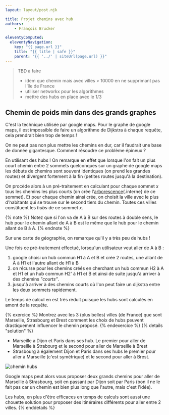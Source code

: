 ```yaml
---
layout: layout/post.njk

title: Projet chemins avec hub
authors: 
    - François Brucker

eleventyComputed:
  eleventyNavigation:
    key: "{{ page.url }}"
    title: "{{ title | safe }}"
    parent: "{{ '../' | siteUrl(page.url) }}"
---
```


<!-- début résumé -->

> TBD à faire
> * idem que chemin mais avec villes > 10000 en ne supprimant pas l'île de France
> * utiliser networkx pour les algorithmes
> * mettre des hubs en place avec le 1/3

## Chemin de poids min dans des grands graphes

C'est la technique utilisée par google maps. Pour le graphe de google maps, il est impossible de faire un algorithme de Dijkstra à chaque requête, cela prendrait bien trop de temps !

On ne peut pas non plus mettre les chemins en dur, car il faudrait une base de donnée gigantesque. Comment résoudre ce problème épineux ?

En utilisant des hubs ! On remarque en effet que lorsque l'on fait un plus court chemin entre 2 sommets quelconques sur un graphe de google maps les débuts de chemins sont souvent identiques (on prend les grandes routes) et divergent fortement à la fin (petites routes jusqu'à la destination).

On procède alors à un pré-traitement en calculant pour chaque sommet $x$ tous les chemins les plus courts (on crée l'[arborescence](../chemin-poids-min#arborescence){.interne} de ce sommet). Et pour chaque chemin ainsi crée, on choisit la ville avec le plus d'habitants qui se trouve sur le second tiers du chemin. Toutes ces villes constituent les *hubs* de ce sommet $x$.

{% note %}
Notez que si l'on va de A à B sur des routes à double sens, le hub pour le chemin allant de A à B est le même que le hub pour le chemin allant de B à A.
{% endnote %}

Sur une carte de géographie, on remarque qu'il y a très peu de hubs !

Une fois ce pré-traitement effectué, lorsqu'un utilisateur veut aller de A à B :

1. google choisi un hub commun H1 à A et B et crée 2 routes, une allant de A à H1 et l'autre allant de H1 à B
2. on récurse pour les chemins créés en cherchant un hub commun H2 à A et H1 et un hub commun H2' à H1 et B et ainsi de suite jusqu'à arriver à des chemins *"courts"*.
3. jusqu'à arriver à des chemins courts où l'on peut faire un dijkstra entre les deux sommets rapidement.

Le temps de calcul en est très réduit puisque les hubs sont calculés en amont de la requête.

{% exercice %}
Montrez avec les 3 (plus belles) villes (de France) que sont Marseille, Strasbourg et Brest comment les choix de hubs peuvent drastiquement influencer le chemin proposé.
{% endexercice %}
{% details "solution" %}
* Marseille a Dijon et Paris dans ses hub. Le premier pour aller de Marseille à Strabourg et le second pour aller de Marseille à Brest
* Strasbourg à également Dijon et Paris dans ses hubs le premier pour aller à Marseille (c'est symétrique) et le second pour aller à Brest.

![chemin hubs](chemin_hubs.png)

Google maps peut alors vous proposer deux grands chemins pour aller de Marseille à Strasbourg, soit en passant par Dijon soit par Paris (bon il ne le fait pas car un chemin est bien plus long que l'autre, mais c'est l'idée).

Les hubs, en plus d'être efficaces en temps de calculs sont aussi une chouette solution pour proposer des itinéraires différents pour aller entre 2 villes.
{% enddetails %}

